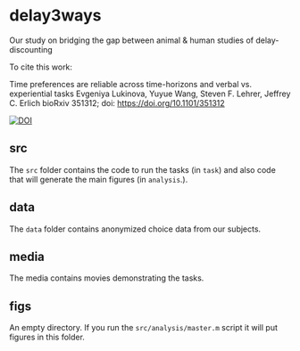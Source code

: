 # delay3ways
Our study on bridging the gap between animal &amp; human studies of delay-discounting

To cite this work:

Time preferences are reliable across time-horizons and verbal vs. experiential tasks
Evgeniya Lukinova, Yuyue Wang, Steven F. Lehrer, Jeffrey C. Erlich
bioRxiv 351312; doi: https://doi.org/10.1101/351312

[![DOI](https://zenodo.org/badge/126425035.svg)](https://zenodo.org/badge/latestdoi/126425035)

## src

The `src` folder contains the code to run the tasks (in `task`) and also code that will generate the main figures (in `analysis`.).

## data

The `data` folder contains anonymized choice data from our subjects. 

## media

The media contains movies demonstrating the tasks.

## figs

An empty directory. If you run the  `src/analysis/master.m` script it will put figures in this folder.